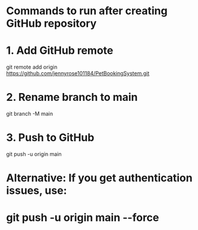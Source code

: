 # Commands to run after creating GitHub repository

# 1. Add GitHub remote
git remote add origin https://github.com/jennyrose101184/PetBookingSystem.git

# 2. Rename branch to main
git branch -M main

# 3. Push to GitHub
git push -u origin main

# Alternative: If you get authentication issues, use:
# git push -u origin main --force